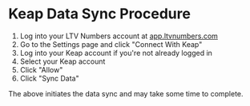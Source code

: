 # Keap Data Sync Procedure

1. Log into your LTV Numbers account at [app.ltvnumbers.com](https://app.ltvnumbers.com)
2. Go to the Settings page and click "Connect With Keap"
3. Log into your Keap account if you're not already logged in
4. Select your Keap account
5. Click "Allow"
6. Click "Sync Data"

The above initiates the data sync and may take some time to complete.
